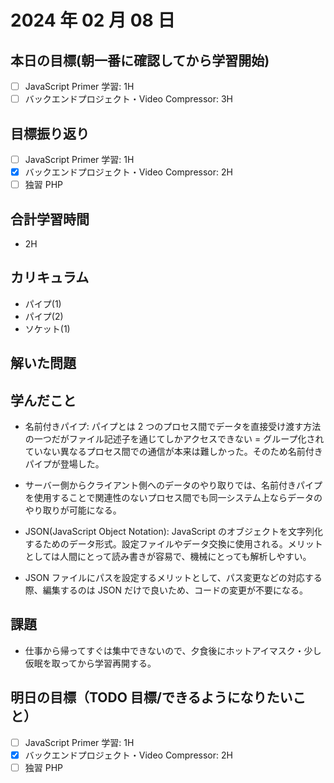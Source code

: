 # 2024 年 02 月 08 日

## 本日の目標(朝一番に確認してから学習開始)

- [ ] JavaScript Primer 学習: 1H
- [ ] バックエンドプロジェクト・Video Compressor: 3H

## 目標振り返り

- [ ] JavaScript Primer 学習: 1H
- [x] バックエンドプロジェクト・Video Compressor: 2H
- [ ] 独習 PHP

## 合計学習時間

- 2H

## カリキュラム

- パイプ(1)
- パイプ(2)
- ソケット(1)

## 解いた問題

## 学んだこと

- 名前付きパイプ: パイプとは 2 つのプロセス間でデータを直接受け渡す方法の一つだがファイル記述子を通じてしかアクセスできない = グループ化されていない異なるプロセス間での通信が本来は難しかった。そのため名前付きパイプが登場した。

- サーバー側からクライアント側へのデータのやり取りでは、名前付きパイプを使用することで関連性のないプロセス間でも同一システム上ならデータのやり取りが可能になる。

- JSON(JavaScript Object Notation): JavaScript のオブジェクトを文字列化するためのデータ形式。設定ファイルやデータ交換に使用される。メリットとしては人間にとって読み書きが容易で、機械にとっても解析しやすい。

- JSON ファイルにパスを設定するメリットとして、パス変更などの対応する際、編集するのは JSON だけで良いため、コードの変更が不要になる。

## 課題

- 仕事から帰ってすぐは集中できないので、夕食後にホットアイマスク・少し仮眠を取ってから学習再開する。

## 明日の目標（TODO 目標/できるようになりたいこと）

- [ ] JavaScript Primer 学習: 1H
- [x] バックエンドプロジェクト・Video Compressor: 2H
- [ ] 独習 PHP
